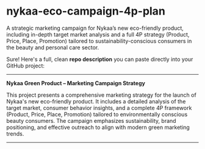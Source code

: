 # nykaa-eco-campaign-4p-plan
A strategic marketing campaign for Nykaa’s new eco-friendly product, including in-depth target market analysis and a full 4P strategy (Product, Price, Place, Promotion) tailored to sustainability-conscious consumers in the beauty and personal care sector.

Sure! Here's a full, clean **repo description** you can paste directly into your GitHub project:

---

**Nykaa Green Product – Marketing Campaign Strategy**

This project presents a comprehensive marketing strategy for the launch of Nykaa's new eco-friendly product. It includes a detailed analysis of the target market, consumer behavior insights, and a complete 4P framework (Product, Price, Place, Promotion) tailored to environmentally conscious beauty consumers. The campaign emphasizes sustainability, brand positioning, and effective outreach to align with modern green marketing trends.

---
